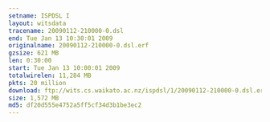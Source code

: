 ```yaml
---
setname: ISPDSL I
layout: witsdata
tracename: 20090112-210000-0.dsl
end: Tue Jan 13 10:30:01 2009
originalname: 20090112-210000-0.dsl.erf
gzsize: 621 MB
len: 0:30:00
start: Tue Jan 13 10:00:01 2009
totalwirelen: 11,284 MB
pkts: 20 million
download: ftp://wits.cs.waikato.ac.nz/ispdsl/1/20090112-210000-0.dsl.erf.gz
size: 1,572 MB
md5: df20d555e4752a5ff5cf34d3b1be3ec2
---
```

